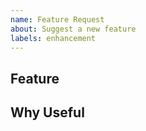 ```yaml
---
name: Feature Request
about: Suggest a new feature
labels: enhancement
---
```


## Feature

## Why Useful
